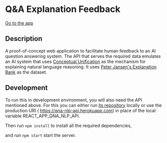 # Q&A Explanation Feedback
[Go to the app](https://qna-nlp.herokuapp.com)
## Description

A proof-of-concept web application to facilitate human feedback to an AI question answering system. The API that serves the required data emulates an AI system that uses [Conceptual Unification](https://arxiv.org/abs/2009.14539) as the mechanism for explaining natural language reasoning. It uses [Peter Jansen's Explanation Bank](http://cognitiveai.org/explanationbank/) as the dataset.

## Development

To run this in development environment, you will also need the API mentioned above. For this you can either run [its repository](https://github.com/neua-wd/qna-nlp-api) locally or use the production URI (
https://qna-nlp-api.herokuapp.com) in place of the local variable REACT_APP_QNA_NLP_API.

Then run `npm install` to install all the required dependencies,

and run `npm start` start the server.